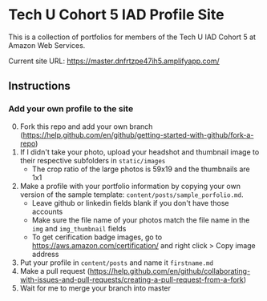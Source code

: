 # Tech U Cohort 5 IAD Profile Site
This is a collection of portfolios for members of the Tech U IAD Cohort 5 at Amazon Web Services.

Current site URL: https://master.dnfrtzpe47ih5.amplifyapp.com/

## Instructions

### Add your own profile to the site

0. Fork this repo and add your own branch (https://help.github.com/en/github/getting-started-with-github/fork-a-repo)
1. If I didn't take your photo, upload your headshot and thumbnail image to their respective subfolders in ```static/images```
    - The crop ratio of the large photos is 59x19 and the thumbnails are 1x1
2. Make a profile with your portfolio information by copying your own version of the sample template: ```content/posts/sample_porfolio.md```.
    - Leave github or linkedin fields blank if you don't have those accounts 
    - Make sure the file name of your photos match the file name in the ```img``` and  ```img_thumbnail``` fields
    - To get cerification badge images, go to https://aws.amazon.com/certification/ and right click > Copy image address
3. Put your profile in ```content/posts```  and name it ```firstname.md```
4. Make a pull request (https://help.github.com/en/github/collaborating-with-issues-and-pull-requests/creating-a-pull-request-from-a-fork)
5. Wait for me to merge your branch into master
